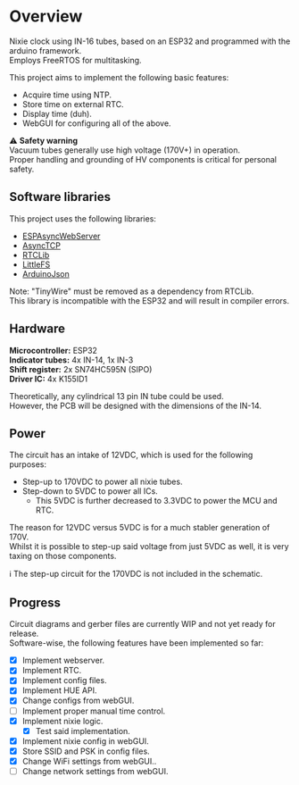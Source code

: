 # Overview
Nixie clock using IN-16 tubes, based on an ESP32 and programmed with the arduino framework.<br/>
Employs FreeRTOS for multitasking.  

This project aims to implement the following basic features:
 - Acquire time using NTP.
 - Store time on external RTC.
 - Display time (duh).
 - WebGUI for configuring all of the above. 

:warning: **Safety warning**</br>
Vacuum tubes generally use high voltage (170V+) in operation.<br/>
Proper handling and grounding of HV components is critical for personal safety.

## Software libraries
This project uses the following libraries:<br/>
- [ESPAsyncWebServer](https://github.com/me-no-dev/ESPAsyncWebServer)<br/>
- [AsyncTCP](https://github.com/me-no-dev/AsyncTCP)<br/>
- [RTCLib](https://github.com/adafruit/RTClib)<br/>
- [LittleFS](https://github.com/lorol/LITTLEFS)<br/>
- [ArduinoJson](https://github.com/bblanchon/ArduinoJson)<br/>

Note: "TinyWire" must be removed as a dependency from RTCLib.<br/>
This library is incompatible with the ESP32 and will result in compiler errors.

## Hardware
**Microcontroller:** ESP32</br>
**Indicator tubes:** 4x IN-14, 1x IN-3</br>
**Shift register:** 2x SN74HC595N (SIPO)</br>
**Driver IC:** 4x K155ID1

Theoretically, any cylindrical 13 pin IN tube could be used.<br/>
However, the PCB will be designed with the dimensions of the IN-14.

## Power
The circuit has an intake of 12VDC, which is used for the following purposes:
 - Step-up to 170VDC to power all nixie tubes. 
 - Step-down to 5VDC to power all ICs.
   - This 5VDC is further decreased to 3.3VDC to power the MCU and RTC.

The reason for 12VDC versus 5VDC is for a much stabler generation of 170V.  
Whilst it is possible to step-up said voltage from just 5VDC as well, it is very taxing on those components.  

:information_source: The step-up circuit for the 170VDC is not included in the schematic.<br/>

## Progress
Circuit diagrams and gerber files are currently WIP and not yet ready for release.<br/>
Software-wise, the following features have been implemented so far:
 - [X] Implement webserver.
 - [X] Implement RTC.
 - [X] Implement config files.
 - [X] Implement HUE API.
 - [X] Change configs from webGUI.
 - [ ] Implement proper manual time control.
 - [x] Implement nixie logic.
   - [X] Test said implementation.
 - [X] Implement nixie config in webGUI.
 - [X] Store SSID and PSK in config files.
 - [X] Change WiFi settings from webGUI..
 - [ ] Change network settings from webGUI.
